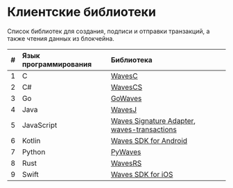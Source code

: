 # Клиентские библиотеки

Список библиотек для создания, подписи и отправки транзакций, а также чтения данных из блокчейна.

| # | Язык программирования | Библиотека |
| :--- | :--- | :--- |
| 1 | C | [WavesC](https://docs.wavesplatform.com/en/waves-api-and-sdk/client-libraries/waves-c.html) |
| 2 | C# | [WavesCS](https://docs.wavesplatform.com/en/waves-api-and-sdk/client-libraries/wavescs.html) |
| 3 | Go | [GoWaves](https://docs.wavesplatform.com/en/waves-api-and-sdk/client-libraries/gowaves.html) |
| 4 | Java | [WavesJ](https://docs.wavesplatform.com/en/waves-api-and-sdk/client-libraries/wavesj.html) |
| 5 | JavaScript | [Waves Signature Adapter](https://docs.wavesplatform.com/en/waves-api-and-sdk/client-libraries/waves-signature-adapter.html), [waves-transactions](https://docs.wavesplatform.com/en/waves-api-and-sdk/client-libraries/waves-transactions.html) |
| 6 | Kotlin | [Waves SDK for Android](https://github.com/wavesplatform/WavesSDK-android) |
| 7 | Python | [PyWaves](https://docs.wavesplatform.com/en/waves-api-and-sdk/client-libraries/pywaves.html) |
| 8 | Rust | [WavesRS](https://docs.wavesplatform.com/en/waves-api-and-sdk/client-libraries/wavesrs.html) |
| 9 | Swift | [Waves SDK for iOS](https://github.com/wavesplatform/WavesSDK-iOS) |
